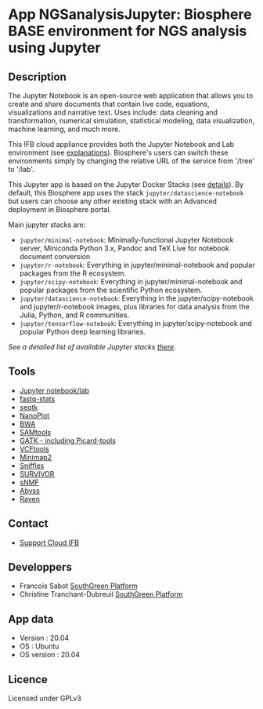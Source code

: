 # App NGSanalysisJupyter: Biosphere BASE environment for NGS analysis using Jupyter

## Description

The Jupyter Notebook is an open-source web application that allows you to create and share documents that contain live code, equations, visualizations and narrative text. Uses include: data cleaning and transformation, numerical simulation, statistical modeling, data visualization, machine learning, and much more.

 This IFB cloud appliance provides both the Jupyter Notebook and Lab environment (see [explanations](https://jupyter.org/index.html)). Biosphere's users can switch these environments simply by changing the relative URL of the service from '/tree' to '/lab'.

This Jupyter app is based on the Jupyter Docker Stacks (see [details](https://jupyter-docker-stacks.readthedocs.io)). By default, this Biosphere app uses the stack `jupyter/datascience-notebook` but users can choose any other existing stack with an Advanced deployment in Biosphere portal.

Main jupyter stacks are:
- `jupyter/minimal-notebook`: Minimally-functional Jupyter Notebook server, Miniconda Python 3.x, Pandoc and TeX Live for notebook document conversion
- `jupyter/r-notebook`: Everything in jupyter/minimal-notebook and popular packages from the R ecosystem.
- `jupyter/scipy-notebook`: Everything in jupyter/minimal-notebook and popular packages from the scientific Python ecosystem.
- `jupyter/datascience-notebook`: Everything in the jupyter/scipy-notebook and jupyter/r-notebook images, plus libraries for data analysis from the Julia, Python, and R communities.
- `jupyter/tensorflow-notebook`: Everything in jupyter/scipy-notebook and popular Python deep learning libraries.

*See a detailed list of available Jupyter stacks [there](https://jupyter-docker-stacks.readthedocs.io/en/latest/using/selecting.html).*

## Tools

* [Jupyter notebook/lab](https://jupyter.org)
* [fastq-stats](https://expressionanalysis.github.io/ea-utils/)
* [seqtk](https://github.com/lh3/seqtk)
* [NanoPlot](https://github.com/wdecoster/NanoPlot)
* [BWA](https://github.com/lh3/bwa)
* [SAMtools](http://www.htslib.org/)
* [GATK - including Picard-tools](https://gatk.broadinstitute.org/hc/en-us)
* [VCFtools](https://vcftools.github.io/man_latest.html)
* [Minimap2](https://github.com/lh3/minimap2)
* [Sniffles](https://github.com/fritzsedlazeck/Sniffles)
* [SURVIVOR](https://github.com/fritzsedlazeck/SURVIVOR/)
* [sNMF](http://membres-timc.imag.fr/Olivier.Francois/snmf/index.htm)
* [Abyss](https://github.com/bcgsc/abyss)
* [Raven](https://github.com/lbcb-sci/raven)


## Contact

* [Support Cloud IFB](mailto:biosphere-support@genouest.org) 

## Developpers

* Francois Sabot [SouthGreen Platform](https://southgreen.fr)
* Christine Tranchant-Dubreuil [SouthGreen Platform](https://southgreen.fr)

## App data

* Version : 20.04
* OS : Ubuntu
* OS version : 20.04

## Licence

Licensed under GPLv3
